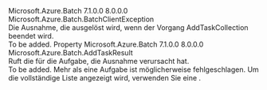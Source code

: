 <Type Name="AddTaskCollectionTerminatedException" FullName="Microsoft.Azure.Batch.AddTaskCollectionTerminatedException">
  <TypeSignature Language="C#" Value="public class AddTaskCollectionTerminatedException : Microsoft.Azure.Batch.BatchClientException" />
  <TypeSignature Language="ILAsm" Value=".class public auto ansi beforefieldinit AddTaskCollectionTerminatedException extends Microsoft.Azure.Batch.BatchClientException" />
  <TypeSignature Language="DocId" Value="T:Microsoft.Azure.Batch.AddTaskCollectionTerminatedException" />
  <TypeSignature Language="VB.NET" Value="Public Class AddTaskCollectionTerminatedException&#xA;Inherits BatchClientException" />
  <TypeSignature Language="F#" Value="type AddTaskCollectionTerminatedException = class&#xA;    inherit BatchClientException" />
  <AssemblyInfo>
    <AssemblyName>Microsoft.Azure.Batch</AssemblyName>
    <AssemblyVersion>7.1.0.0</AssemblyVersion>
    <AssemblyVersion>8.0.0.0</AssemblyVersion>
  </AssemblyInfo>
  <Base>
    <BaseTypeName>Microsoft.Azure.Batch.BatchClientException</BaseTypeName>
  </Base>
  <Interfaces />
  <Docs>
    <summary>
            Die Ausnahme, die ausgelöst wird, wenn der Vorgang AddTaskCollection beendet wird.
            </summary>
    <remarks>To be added.</remarks>
  </Docs>
  <Members>
    <Member MemberName="AddTaskResult">
      <MemberSignature Language="C#" Value="public Microsoft.Azure.Batch.AddTaskResult AddTaskResult { get; }" />
      <MemberSignature Language="ILAsm" Value=".property instance class Microsoft.Azure.Batch.AddTaskResult AddTaskResult" />
      <MemberSignature Language="DocId" Value="P:Microsoft.Azure.Batch.AddTaskCollectionTerminatedException.AddTaskResult" />
      <MemberSignature Language="VB.NET" Value="Public ReadOnly Property AddTaskResult As AddTaskResult" />
      <MemberSignature Language="F#" Value="member this.AddTaskResult : Microsoft.Azure.Batch.AddTaskResult" Usage="Microsoft.Azure.Batch.AddTaskCollectionTerminatedException.AddTaskResult" />
      <MemberType>Property</MemberType>
      <AssemblyInfo>
        <AssemblyName>Microsoft.Azure.Batch</AssemblyName>
        <AssemblyVersion>7.1.0.0</AssemblyVersion>
        <AssemblyVersion>8.0.0.0</AssemblyVersion>
      </AssemblyInfo>
      <ReturnValue>
        <ReturnType>Microsoft.Azure.Batch.AddTaskResult</ReturnType>
      </ReturnValue>
      <Docs>
        <summary>
            Ruft die <see cref="P:Microsoft.Azure.Batch.AddTaskCollectionTerminatedException.AddTaskResult" /> für die Aufgabe, die Ausnahme verursacht hat.
            </summary>
        <value>To be added.</value>
        <remarks>
            Mehr als eine Aufgabe ist möglicherweise fehlgeschlagen. Um die vollständige Liste angezeigt wird, verwenden Sie eine <see cref="T:Microsoft.Azure.Batch.AddTaskCollectionResultHandler" />.
            </remarks>
      </Docs>
    </Member>
  </Members>
</Type>